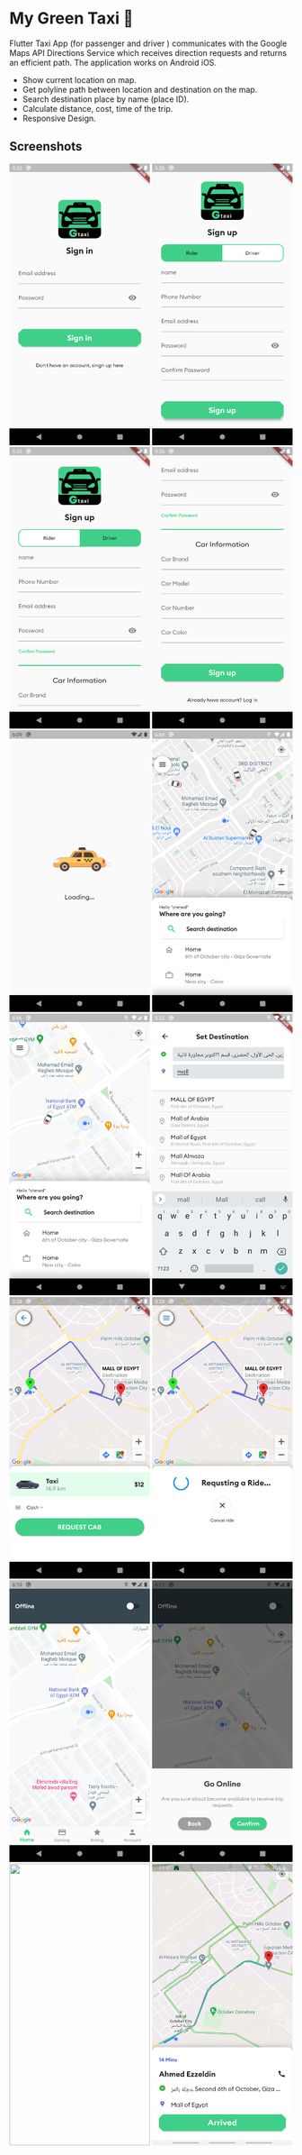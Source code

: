 # My Green Taxi 🚕

Flutter Taxi App (for passenger and driver ) communicates with the Google Maps API Directions Service which receives direction requests and returns an efficient path. The application works on Android  iOS.

- Show current location on map.
- Get polyline path between location and destination on the map.
- Search destination place by name (place ID).
- Calculate distance, cost, time of the trip.
- Responsive Design.



## Screenshots
<div class="row">
<img src="screenshots/1.png" width="250" height="500">
<img src="screenshots/2.png" width="250" height="500">
<img src="screenshots/3.png" width="250" height="500">
<img src="screenshots/4.png" width="250" height="500">
<img src="screenshots/5.png" width="250" height="500">
<img src="screenshots/6.png" width="250" height="500">
<img src="screenshots/7.png" width="250" height="500">
<img src="screenshots/8.png" width="250" height="500">
<img src="screenshots/9.png" width="250" height="500">
<img src="screenshots/10.png" width="250" height="500">
<img src="screenshots/11.png" width="250" height="500">
<img src="screenshots/13.png" width="250" height="500">
<img src="screenshots/14 (2).jpg" width="250" height="500">
<img src="screenshots/15.jpg" width="250" height="500">
<div>
